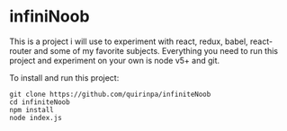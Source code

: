 # infiniNoob
This is a project i will use to experiment with react, redux, babel, react-router and some of my favorite subjects. Everything you need to run this project and experiment on your own is node v5+ and git.

To install and run this project:
```shell
git clone https://github.com/quirinpa/infiniteNoob
cd infiniteNoob
npm install
node index.js
```
